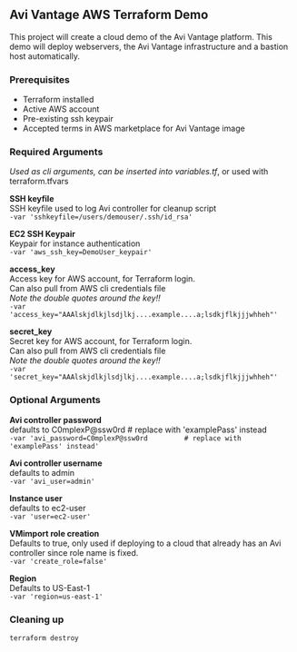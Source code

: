 ## Avi Vantage AWS Terraform Demo

This project will create a cloud demo of the Avi Vantage platform.  This demo will deploy webservers, the Avi Vantage infrastructure and a bastion host automatically.

### Prerequisites
* Terraform installed
* Active AWS account
* Pre-existing ssh keypair
* Accepted terms in AWS marketplace for Avi Vantage image


### Required Arguments
*Used as cli arguments, can be inserted into variables.tf*, or used with terraform.tfvars


**SSH keyfile**  
SSH keyfile used to log Avi controller for cleanup script  
```-var 'sshkeyfile=/users/demouser/.ssh/id_rsa'```  

**EC2 SSH Keypair**  
Keypair for instance authentication  
```-var 'aws_ssh_key=DemoUser_keypair'```

**access_key**  
Access key for AWS account, for Terraform login.  
Can also pull from AWS cli credentials file   
*Note the double quotes around the key!!*     
```-var 'access_key="AAAlskjdlkjlsdjlkj....example....a;lsdkjflkjjjwhheh"'```  

**secret_key**  
Secret key for AWS account, for Terraform login.  
Can also pull from AWS cli credentials file   
*Note the double quotes around the key!!*     
```-var 'secret_key="AAAlskjdlkjlsdjlkj....example....a;lsdkjflkjjjwhheh"'```  




### Optional Arguments  

**Avi controller password**  
defaults to C0mplexP@ssw0rd         # replace with 'examplePass' instead  
```-var 'avi_password=C0mplexP@ssw0rd         # replace with 'examplePass' instead'```

**Avi controller username**  
defaults to admin  
```-var 'avi_user=admin'```

**Instance user**  
defaults to ec2-user  
```-var 'user=ec2-user'```

**VMimport role creation**  
Defaults to true, only used if deploying to a cloud that already has an Avi controller since role name is fixed.  
```-var 'create_role=false'```

**Region**  
Defaults to US-East-1  
```-var 'region=us-east-1'```



### Cleaning up  
```terraform destroy```